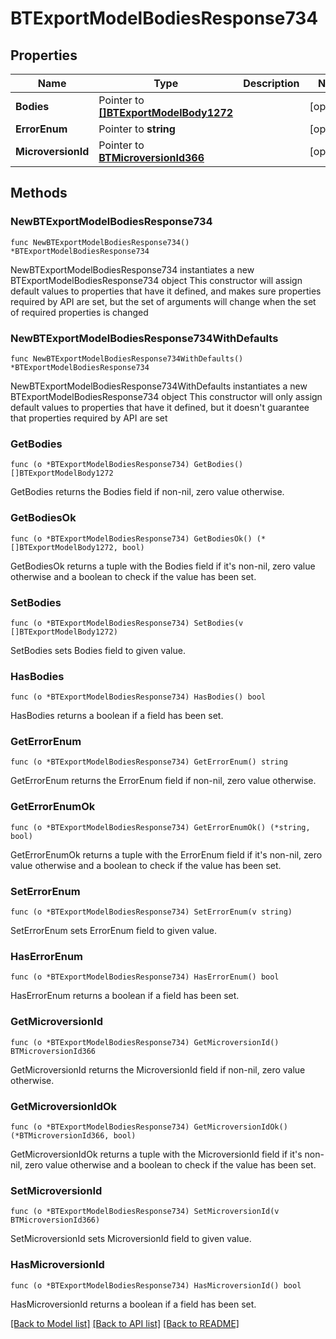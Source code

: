 # BTExportModelBodiesResponse734

## Properties

Name | Type | Description | Notes
------------ | ------------- | ------------- | -------------
**Bodies** | Pointer to [**[]BTExportModelBody1272**](BTExportModelBody-1272.md) |  | [optional] 
**ErrorEnum** | Pointer to **string** |  | [optional] 
**MicroversionId** | Pointer to [**BTMicroversionId366**](BTMicroversionId-366.md) |  | [optional] 

## Methods

### NewBTExportModelBodiesResponse734

`func NewBTExportModelBodiesResponse734() *BTExportModelBodiesResponse734`

NewBTExportModelBodiesResponse734 instantiates a new BTExportModelBodiesResponse734 object
This constructor will assign default values to properties that have it defined,
and makes sure properties required by API are set, but the set of arguments
will change when the set of required properties is changed

### NewBTExportModelBodiesResponse734WithDefaults

`func NewBTExportModelBodiesResponse734WithDefaults() *BTExportModelBodiesResponse734`

NewBTExportModelBodiesResponse734WithDefaults instantiates a new BTExportModelBodiesResponse734 object
This constructor will only assign default values to properties that have it defined,
but it doesn't guarantee that properties required by API are set

### GetBodies

`func (o *BTExportModelBodiesResponse734) GetBodies() []BTExportModelBody1272`

GetBodies returns the Bodies field if non-nil, zero value otherwise.

### GetBodiesOk

`func (o *BTExportModelBodiesResponse734) GetBodiesOk() (*[]BTExportModelBody1272, bool)`

GetBodiesOk returns a tuple with the Bodies field if it's non-nil, zero value otherwise
and a boolean to check if the value has been set.

### SetBodies

`func (o *BTExportModelBodiesResponse734) SetBodies(v []BTExportModelBody1272)`

SetBodies sets Bodies field to given value.

### HasBodies

`func (o *BTExportModelBodiesResponse734) HasBodies() bool`

HasBodies returns a boolean if a field has been set.

### GetErrorEnum

`func (o *BTExportModelBodiesResponse734) GetErrorEnum() string`

GetErrorEnum returns the ErrorEnum field if non-nil, zero value otherwise.

### GetErrorEnumOk

`func (o *BTExportModelBodiesResponse734) GetErrorEnumOk() (*string, bool)`

GetErrorEnumOk returns a tuple with the ErrorEnum field if it's non-nil, zero value otherwise
and a boolean to check if the value has been set.

### SetErrorEnum

`func (o *BTExportModelBodiesResponse734) SetErrorEnum(v string)`

SetErrorEnum sets ErrorEnum field to given value.

### HasErrorEnum

`func (o *BTExportModelBodiesResponse734) HasErrorEnum() bool`

HasErrorEnum returns a boolean if a field has been set.

### GetMicroversionId

`func (o *BTExportModelBodiesResponse734) GetMicroversionId() BTMicroversionId366`

GetMicroversionId returns the MicroversionId field if non-nil, zero value otherwise.

### GetMicroversionIdOk

`func (o *BTExportModelBodiesResponse734) GetMicroversionIdOk() (*BTMicroversionId366, bool)`

GetMicroversionIdOk returns a tuple with the MicroversionId field if it's non-nil, zero value otherwise
and a boolean to check if the value has been set.

### SetMicroversionId

`func (o *BTExportModelBodiesResponse734) SetMicroversionId(v BTMicroversionId366)`

SetMicroversionId sets MicroversionId field to given value.

### HasMicroversionId

`func (o *BTExportModelBodiesResponse734) HasMicroversionId() bool`

HasMicroversionId returns a boolean if a field has been set.


[[Back to Model list]](../README.md#documentation-for-models) [[Back to API list]](../README.md#documentation-for-api-endpoints) [[Back to README]](../README.md)


